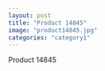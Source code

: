 ```yaml
---
layout: post
title: "Product 14845"
image: "product14845.jpg"
categories: "category1"
---
```

Product 14845
